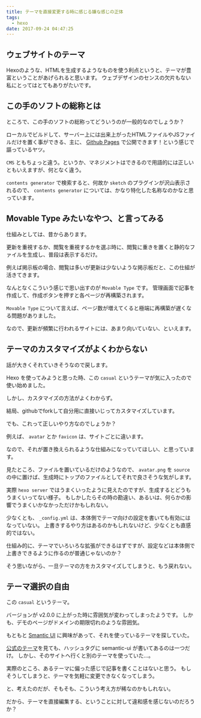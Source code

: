 ```yaml
---
title: テーマを直接変更する時に感じる嫌な感じの正体
tags:
  - hexo
date: 2017-09-24 04:47:25
---
```


## ウェブサイトのテーマ

Hexoのような、HTMLを生成するようなものを使う利点というと、テーマが豊富ということがあげられると思います。
ウェブデザインのセンスの欠片もない私にとってはとてもありがたいです。

## この手のソフトの総称とは

ところで、この手のソフトの総称ってどういうのが一般的なのでしょうか？

ローカルでビルドして、サーバー上には出来上がったHTMLファイルやJSファイルだけを置く事ができる、主に、 [Github Pages](https://pages.github.com/) で公開できます！という感じで謳っているヤツ。

`CMS` ともちょっと違う。というか、マネジメントはできるので用語的には正しいともいえますが、何となく違う。

`contents generator` で検索すると、何故か `sketch` のプラグインが沢山表示されるので、 `contents generator` については、かなり特化した名称なのかなと思っています。

## Movable Type みたいなやつ、と言ってみる

仕組みとしては、昔からあります。

更新を重視するか、閲覧を重視するかを選ぶ時に、閲覧に重きを置くと静的なファイルを生成し、普段は表示するだけ。

例えば掲示板の場合、閲覧は多いが更新は少ないような掲示板だと、この仕組が活きてきます。

なんとなくこういう感じで思い出すのが `Movable Type` です。
管理画面で記事を作成して、作成ボタンを押すと各ページが再構築されます。

`Movable Type` について言えば、ページ数が増えてくると極端に再構築が遅くなる問題がありました。

なので、更新が頻繁に行われるサイトには、あまり向いていない、といえます。

## テーマのカスタマイズがよくわからない

話が大きくそれていきそうなので戻します。

Hexo を使ってみようと思った時、この `casual` というテーマが気に入ったので使い始めました。

しかし、カスタマイズの方法がよくわからず。

結局、githubでforkして自分用に直接いじってカスタマイズしています。

でも、これって正しいやり方なのでしょうか？

例えば、 `avatar` とか `favicon` は、サイトごとに違います。

なので、それが置き換えられるような仕組みになっていてほしい、と思っています。

見たところ、ファイルを置いているだけのようなので、 `avatar.png` を `source` の中に置けば、生成時にトップのファイルとしてそれで良さそうな気がします。

実際 `hexo server` ではうまくいったように見えたのですが、生成するとどうもうまくいってない様子。
もしかしたらその時の勘違い、あるいは、何らかの影響でうまくいかなかっただけかもしれない。

少なくとも、 `_config.yml` は、本体側でテーマ向けの設定を書いても有効にはなっていない。
上書きするやり方はあるのかもしれないけど、少なくとも直感的ではない。

仕組み的に、テーマでいろいろな拡張ができるはずですが、設定などは本体側で上書きできるように作るのが普通じゃないのか？

そう思いながら、一旦テーマの方をカスタマイズしてしまうと、もう戻れない。

## テーマ選択の自由

この `casual` というテーマ。

バージョンが v2.0.0 に上がった時に雰囲気が変わってしまったようです。
しかも、デモのページがドメインの期限切れのような雰囲気。

もともと [Smantic UI](https://semantic-ui.com/) に興味があって、それを使っているテーマを探していた。

[公式のテーマ](https://hexo.io/themes/)を見ても、ハッシュタグに semantic-ui が書いてあるのは一つだけ。
しかし、そのサイトへ行くと別のテーマを使っていた…。

実際のところ、あるテーマに偏った感じで記事を書くことはないと思う。
もしそうしてしまうと、テーマを気軽に変更できなくなってしまう。

と、考えたのだが、そもそも、こういう考え方が稀なのかもしれない。

だから、テーマを直接編集する、ということに対して違和感を感じないのだろうか？
